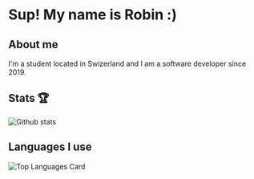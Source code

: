# Sup! My name is Robin :)

## About me
I'm a student located in Swizerland and I am a software developer since 2019.

## Stats 🏆 
![Github stats](https://github-readme-stats.vercel.app/api?username=RobinZweifel&theme=github_dark&show_icons=true&count_private=true)

## Languages I use
![Top Languages Card](https://github-readme-stats.vercel.app/api/top-langs/?username=RobinZweifel&layout=compact&theme=github_dark)
